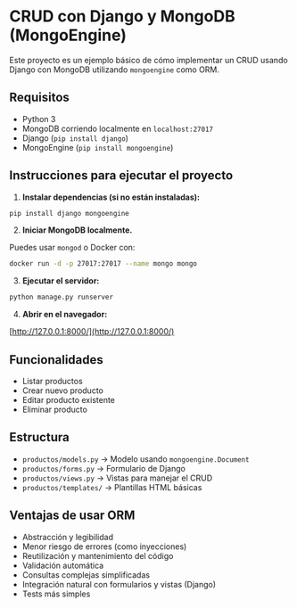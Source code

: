 # CRUD con Django y MongoDB (MongoEngine)

Este proyecto es un ejemplo básico de cómo implementar un CRUD usando Django con MongoDB utilizando `mongoengine` como ORM.

## Requisitos

- Python 3
- MongoDB corriendo localmente en `localhost:27017`
- Django (`pip install django`)
- MongoEngine (`pip install mongoengine`)

## Instrucciones para ejecutar el proyecto

1. **Instalar dependencias (si no están instaladas):**

```bash
pip install django mongoengine
```

2. **Iniciar MongoDB localmente.**

Puedes usar `mongod` o Docker con:

```bash
docker run -d -p 27017:27017 --name mongo mongo
```

3. **Ejecutar el servidor:**

```bash
python manage.py runserver
```

4. **Abrir en el navegador:**

[http://127.0.0.1:8000/](http://127.0.0.1:8000/)

## Funcionalidades

- Listar productos
- Crear nuevo producto
- Editar producto existente
- Eliminar producto

## Estructura

- `productos/models.py` → Modelo usando `mongoengine.Document`
- `productos/forms.py` → Formulario de Django
- `productos/views.py` → Vistas para manejar el CRUD
- `productos/templates/` → Plantillas HTML básicas

## Ventajas de usar ORM

- Abstracción y legibilidad
- Menor riesgo de errores (como inyecciones)
- Reutilización y mantenimiento del código
- Validación automática
- Consultas complejas simplificadas
- Integración natural con formularios y vistas (Django)
- Tests más simples


